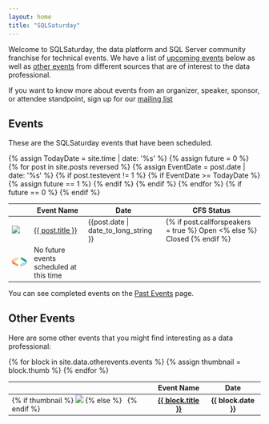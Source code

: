 ```yaml
---
layout: home
title: "SQLSaturday"
---
```

Welcome to SQLSaturday, the data platform and SQL Server community franchise for technical events. We have a list of <a href="#events">upcoming events</a> below as well as <a href="#other">other events</a> from different sources that are of interest to the data professional.

If you want to know more about events from an organizer, speaker, sponsor, or attendee standpoint, sign up for our [mailing list](http://eepurl.com/hwVBKn)

## <a name="events"></a>Events

These are the SQLSaturday events that have been scheduled.

<table cellspacing=0 class="table table-hover table-borderless table-sortable mt-3" width="100%">
  <thead>
        <tr>
          <th scope="col"></th>
          <th scope="col">Event Name</th>
          <th scope="col">Date</th>
          <th scope="col">CFS Status</th>
        </tr>
      </thead>
      <tbody>
  {% assign TodayDate = site.time | date: '%s' %}
  {% assign future = 0 %}
  {% for post in site.posts reversed %}
    {% assign EventDate = post.date | date: '%s' %}
    {% if post.testevent != 1 %}
      {% if EventDate >= TodayDate %}
        {% assign future == 1 %}
        <tr>
          <td><img src="{{ post.thumb }}"></td>
          <td><a href="{{ post.url | absolute_url }}">{{ post.title }}</a>
          </td>
          <td>{{post.date | date_to_long_string }}</td>
          <td>
          {% if post.callforspeakers = true %} 
            Open
          <% else %}
            Closed
          {% endif %}
          </td>
        </tr>
      {% endif %}
   {% endif %}
  {% endfor %}
  {% if future == 0 %}
    <tr>
    <td><img src="/assets/img/logos/Just_icon_Color_small.png"></td>
      <td>No future events scheduled at this time
      </td>
      <td>&nbsp;</td>
    </tr>
  {% endif %}
  </tbody>
</table>

You can see completed events on the [Past Events](past) page.

## <a name="other"></a>Other Events

Here are some other events that you might find interesting as a data professional:

<table cellspacing=0 class="table table-hover table-borderless table-sortable mt-3" width="100%">
  <thead>
        <tr>
          <th scope="col"></th>
          <th scope="col">Event Name</th>
          <th scope="col">Date</th>
        </tr>
  </thead>
  <tbody>
        {% for block in site.data.otherevents.events %}
        {% assign thumbnail = block.thumb %}
        <tr>
          <td>
            {% if thumbnail %}
              <img src="{{ block.thumb }}">
            {% else %}
               &nbsp;
            {% endif %}
          </td>
          <th scope="col"><a href="{{ block.url }}">{{ block.title }}</a></th>
          <th scope="col">{{ block.date }}</th>
        </tr>
        {% endfor %}
  </tbody>
